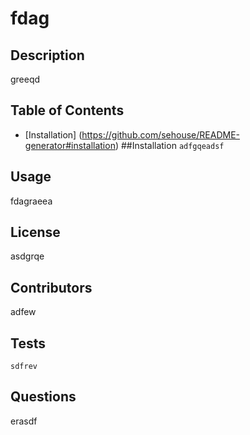 # fdag
## Description
 greeqd

## Table of Contents
* [Installation] (https://github.com/sehouse/README-generator#installation)
##Installation
```adfgqeadsf```

## <a name ="usage"></a>Usage
 fdagraeea 

## <a name ="license"></a>License
 asdgrqe

## <a name ="contributors"></a>Contributors
 adfew

## <a name ="tests"></a>Tests
```sdfrev```

## <a name ="installation"></a>Questions
 erasdf

